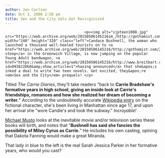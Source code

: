 ```yaml
---
author: Jen Carlson
date: Oct 3, 2008 2:50 pm
title: Sex and the City Gals Get Revirginized
---
```


	
										<p><img alt="sjpteen1008.jpg" src="https://web.archive.org/web/20150506145216im_/http://gothamist.com/attachments/arts_jen/sjpteen1008.jpg" width="240" height="320" class="left">Candace Bushnell, the woman who launched a thousand well-heeled tourists on to <a href="https://web.archive.org/web/20150506145216/http://gothamist.com/2008/07/25/no_more_stoop_on_the_sex_tour.php">a stoop</a> in the Greenwich Village, is now jumping on the popular Young Adult bandwagon, <a href="https://web.archive.org/web/20150506145216/http://www.breitbart.com/article.php?id=D938J2DG0&amp;show_article=1">having announced</a> that she&apos;s inked a deal to write two teen novels. Get excited, they&apos;re <em>Sex and the City</em> prequels! </p>

<p>Titled <em>The Carrie Diaries</em>, they&apos;ll take readers &quot;back to <strong>Carrie Bradshaw&apos;s formative years in high school, giving an inside look at Carrie&apos;s friendships, romances and how she realized her dream of becoming a writer.</strong>&quot; According to the undoubtedly accurate <a href="https://web.archive.org/web/20150506145216/http://en.wikipedia.org/wiki/Carrie_Bradshaw">Wikipedia entry</a> on the fictional character, she&apos;s been living in Manhattan since age 17, and upon her arrival she &quot;wore Candie&apos;s and took the subway.&quot; <em>Incroyable!</em></p>

<p><a href="https://web.archive.org/web/20150506145216/http://blogs.villagevoice.com/dailymusto/archives/2008/10/sex_and_the_cit_3.php">Michael Musto</a> looks at the inevitable movie and/or television series these books will birth, and notes that &quot;<strong>Bushnell has said she fancies the possibility of Miley Cyrus as Carrie.</strong>&quot; He includes his own casting, opining that Dakota Fanning would make a great Miranda.</p>

<p>That lady in blue to the left is the real Sarah Jessica Parker in her formative years, who would you cast?</p>					
										
									
				